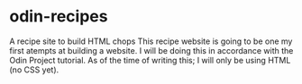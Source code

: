 # odin-recipes
A recipe site to build HTML chops
This recipe website is going to be one my first atempts at building a website. I will be doing this in accordance with the Odin Project tutorial. As of the time of writing this; I will only be using HTML (no CSS yet).